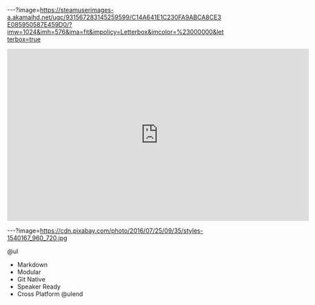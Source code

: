 ---?image=https://steamuserimages-a.akamaihd.net/ugc/931567283145259599/C14A641E1C230FA9ABCA8CE3E085950587E459D0/?imw=1024&imh=576&ima=fit&impolicy=Letterbox&imcolor=%23000000&letterbox=true

<iframe width="700" height="400" src="https://www.youtube.com/embed/2lpTgHQdbIc" frameborder="0" allow="accelerometer; autoplay; encrypted-media; gyroscope; picture-in-picture" allowfullscreen></iframe>


---?image=https://cdn.pixabay.com/photo/2016/07/25/09/35/styles-1540167_960_720.jpg

@ul
- Markdown
- Modular
- Git Native
- Speaker Ready
- Cross Platform
@ulend
